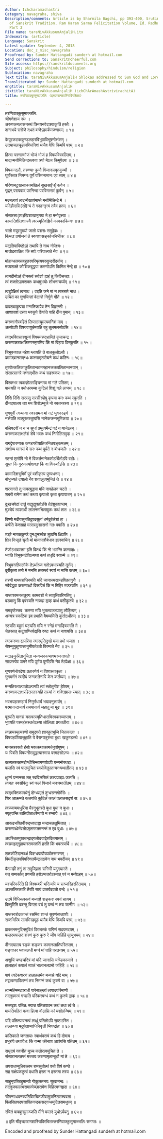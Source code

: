 ```yaml
---
Author: Ichcharamashastri
Category: navagraha, shiva
Description/comments: Article is by Sharmila Bagchi, pp 393-400, Srutimahati, Glory
  of Sanskrit Tradition, Ram Karan Sarma Felicitation Volume, Ed. Radhavallabh Tripathi,
  Part 2
File name: taraNivAkkusumAnjaliH.itx
Indexextra: (article)
Language: Sanskrit
Latest update: September 4, 2018
Location: doc_z_misc_navagraha
Proofread by: Sunder Hattangadi sunderh at hotmail.com
Send corrections to: Sanskrit@cheerful.com
Site access: https://sanskritdocuments.org
Subject: philosophy/hinduism/religion
Sublocation: navagraha
Text title: taraNivAkkusumAnjaliH Shlokas addressed to Sun God and Lord Shiva
Transliterated by: Sunder Hattangadi sunderh at hotmail.com
engtitle: taraNivAkkusumAnjaliH
itxtitle: taraNivAkkusumAnjaliH (ichChArAmashAstrivirachitA)
title: तरणिवाक्कुसुमाञ्जलिः (इच्छारामशास्त्रिविरचिता)

---
```

  
 तरणिवाक्कुसुमाज्जलिः   
श्रीगणेशाय नमः ।  
अरुणकमलासनस्थं त्रिनयनवेदत्रयाकृतिं हस्तैः ।  
दानाभये सरोजे दधतं वन्देऽहमर्कमरुणाभम् ॥ १॥  
  
केयूरकटककुण्डलहारविभूषाविभूषणोत्तंसम् ।  
उदयाचलचूडामणिमनिशं धामैव वेद्मि किमपि परम् ॥ २॥  
  
हित्वा चरणाम्भोजं भोजं भोजं ह विषयविषवल्लिम् ।  
माद्यन्मनोमिलिन्दस्त्वया त्रपो मेऽज किमुपेक्ष्यः ॥ ३॥  
  
विषकन्दलौ, तरुण्याः कुचौ विजानन्नमृतकुम्भौ ।  
घूर्णंस्तत्र निमग्नः पूर्णं परिमन्यमानः एव स्वम् ॥ ४॥  
  
परिणामदुःखसाधनमखिलं सुखसा[ध]नत्वेन ।  
गृह्णन् परापवादं परनिन्दां परविमत्सरं कुर्वन् ॥ ५॥  
  
मदमत्ययं त्वदन्यैखार्यमाप्ते मनोमिलिन्दे मे ।  
यदिहौदासि(सी)न्यं ते गदहन्तृत्त्वं तवैव हतम् ॥ ६॥  
  
संसारसा(शा)खिशाखामृगया मे हा मनोवृत्त्या ।  
कामातिशीतशान्त्यै त्वत्स्मृतिवह्निर्न कामकाकिन्यः ॥ ७॥  
  
त्रातो मयूरमुख्यो जातो यशसः समुद्रेकः ।  
किमतः प्रयोजनं ते स्वयशःसङ्कोचनिर्भीकः ॥ ८॥  
  
यद्यतिपापिष्ठोऽहं तथापि ते नाथ नोपेक्ष्यः ।  
मात्रोदरपतितः किं सर्पः परिपाल्यते नैव ॥ ९॥  
  
मोहान्धतमसबहुतरपरिभृत्यपरसुन्दरीदर्याम् ।  
मय्यशक्ते कौशिकबुद्ध्या करुणोऽसि किमित नेन्द्रे हा ॥ १०॥  
  
त्वमदीनोऽहं दीनस्त्वं सर्वज्ञो ह्यहं तु किञ्चिज्ज्ञः ।  
त्वं शक्तोऽहमशक्तः कथमुभयोः शोभनाचर्य्यम् ॥ ११॥  
  
त्वदुपेक्षितं त्वनाथ । वदति जने मां न लज्जसे नाथ ।  
उचितं का गुणचिन्तां वेदान्ते निर्गुणे गीते ॥ १२॥  
  
पापशवादुत्पन्ना मन्मतिजायैव तेन विहरन्ती ।  
आशापाशं दत्त्वा भवकूपे क्षिपति पाहि दीन पुमान् ॥ १३॥  
  
करुणागौरवहितं लिप्सालघुमल्पमनिशं माम् ।  
अल्पोऽपि विषयवायुर्भ्रमयति बहु तूलमलसोऽसि ॥ १४॥  
  
त्वद्भक्तिसारशून्यं विषयमरुद्भ्रामितं कृपाचन्द्र ।  
करुणाकटाक्षकिरणस्तृणमिव किं मां विहाय विस्फुरति ॥ १५॥  
  
त्रिभुवनपाल महेश म्लायति ते बालकुलोऽसौ ।  
कामदवानलदग्धः करुणामृतसेचने कथं कठिनः ॥ १६॥  
  
तृष्णोत्कलिकाकुलितान्काममहानक्रकवलितान्तनयान् ।  
संसारसागरे मग्नाद्भीतः कथं सहस्रकरः ॥ १७॥  
  
विश्वम्भर त्वदाज्ञोल्लङ्घिनमव मां गले पतितम् ।  
पाययति न पयोधरमम्बा कुटिलं शिशुं गले लग्नम् ॥ १८॥  
  
दिशि दिशि सरस्सु सरसीरुहेषु कृपया करः कथं स्फुरति ।  
दीनदयालय तव मम शिरोऽम्बुजे नो स्वतन्त्रस्य ॥ १९॥  
  
गुणगुर्वी त्वन्माया नवरसमय मां नटं भुवनरङ्गे ।  
नर्त्तयति त्वत्पुरतस्तुष्यसि नानेकजन्मभूमिकया ॥ २०॥  
  
बलिपदवीं न न च सुधां प्रभुत्वमैन्द्रं पदं न याचेऽहम् ।  
करुणाकटाक्षलेशं शेषे भवतः कथं निमीलितदृक् ॥ २१॥  
  
रागद्वेषारण्यक कण्डगरीयातिजनितपङ्कमलम् ।  
संशोष्य मानसं मे सरः कथं पूर्यते न बोधजलैः ॥ २२॥  
  
रटनां शृणोषि नो मे विकर्तनानेकशोऽर्थितोऽपि बटोः ।  
सुप्तः किं गुरुकार्याशक्तः किं वा विकर्णोऽसि ॥ २३॥  
  
कामादिशत्रुभिर्मे पुरं वशीकृत्य पुण्यधनम् ।  
बोभुज्यते दयालो नैव शयालुत्वमुचितं ते ॥ २४॥  
  
शरणागते तु पामरबुद्ध्या मयि नावहेलनं घटते ।  
शबरी रामेण कथं कथय कृपालो कृता कृपापात्रम् ॥ २५॥  
  
दुःखचपेटां दातुं यद्युद्युक्तोऽसि तेऽंशुकप्राप्तम् ।  
मुञ्चेयं त्वपराधी लालनमभिलाषुकः कथं तात ॥ २६॥  
  
विष्णो मदीयसुमतिदुपदसुतां धर्मदुर्बलेशां हा ।  
कर्षति केशग्राहं मत्सरदुःशासनो गतः क्वासि ॥ २७॥  
  
उदरे नारककुण्डे पुनःपुनश्चेन्न तुष्यसि क्षिपसि ।  
क्षिप निःसृतं सृतौ मां मायापाशैर्बधान हृत्स्वामिन् ॥ २८॥  
  
तेजोऽभावस्तम इति वितथं किं नो भणन्ति काणादाः ।  
भवति त्रिभुवनदीपेऽन्यथा कथं तधृदि स्यान्मे ॥ २९॥  
  
त्रिभुवनदीपालोके तेऽर्थाञ्ज गतोऽवभास्यति तूर्णम् ।  
दूरीकृत्य तमो मे मनसि ततस्त्वं स्वयं न भासि कथम् ॥ ३०॥  
  
तरणौ मामपराधिनमति यदि जानास्यखण्डविततगुणैः ।  
स्वैर्बद्ध्वा करुणाब्धौ विरूपितं किं न मिहिर मज्जयसि ॥ ३१॥  
  
सप्ताश्वमनसतुरगः कामवशो मे स्ववृत्तिपरिणतिषु ।  
वडवासु किं वृषस्यति नारुह्य द्राक् कथं वशीकुरुषे ॥ ३२॥  
  
समदृष्टेस्तव 'करुणा मयि भूतलवज्जपासु लौहित्यम् ।  
अन्यत्र स्फटिक इव प्रभाति वैषम्यमिति कुतोऽधीतम् ॥ ३३॥  
  
रटयसि बहुलं घटयसि मयि न स्नेहं मनाङ्विरमति मे ।  
चेतस्तत् कटुवाग्भिर्यद्यसि रुष्टः कथं न नाशयसि ॥ ३४॥  
  
त्वत्करुणा द्वापरिणा त्वत्स्मृतिदुःखे मया प्रभो भजता ।  
सेषन्मुमुक्षुणाप्तानुमीयतेऽतो विरम्यते नैव ॥ ३५॥  
  
यद्यङ्कुरितानुमिता जन्यजनकभावभञ्जनापत्तेः ।  
साऽस्त्येव पामरे मयि पूर्णय पूर्णोऽसि नैव तेऽपेक्षा ॥ ३६॥  
  
गुणवर्णनोपदेशः प्रतारणेयं न विश्वरूपकृता ।  
गुणवर्णनं त्वदीयं जन्मशतेनापि केन कर्तव्यम् ॥ ३७॥  
  
मन्मतिरत्यल्पातोऽल्पमपि त्वां स्तोतुमीश ह्रेषेयम् ।  
करुणाकटाक्षरहितस्तस्त्रहि तस्यां न शक्तिह्रासः स्यात् ॥ ३८॥  
  
भवभयहारमहार्यं निगुर्णधार्यं भयादनुत्तार्यम् ।  
परमानन्दाचार्यं तमयानार्यं जहातु मा मूढः ॥ ३९॥  
  
पूरयति मानसं यस्त्वत्स्मृतिधाराभिरवकरव्याप्तम् ।  
भूषयति परमहंसस्तत्तेऽस्या लोलिताः प्रगततीराः ॥ ४०॥  
  
त्वन्नामस्मृत्यरणी समुद्गते ज्ञानहुतभुजि जितकालाः ।  
विषयहवींष्याजुहाति ये वैराग्यत्रुरुचा बुधाः खकुण्डस्थे ॥ ४१॥  
  
मानसररक्तो हंसो भवत्कथाकामधेनुपीयूषम् ।  
यः पिबति विषयनीरादुद्धत्यास्मान्न परमहंसोऽन्यः ॥ ४२॥  
  
कल्पतरुकामदोग्धीचिन्तामणयोऽपि यन्मनोरथदाः ।  
फलसि स्वं फलमुचितं स्वसेवितुस्तन्मनःपथातीतम् ॥ ४३॥  
  
क्षुण्णं यन्मनसा तत् स्वविलसितं कल्पपादपः फलति ।  
त्वमतः स्वसेवितुः स्वं फलं विजाने मनःपथातीतम् ॥ ४४॥  
  
त्वद्भक्तिकामधेनुं दोग्ध्यमृतं दुग्धरत्नगोर्मेरोः ।  
शिर आक्रमते कलयति कुटिलं कालं पलालसदृशं सः ॥ ४५॥  
  
त्वज्जन्ममधुरिमा यैरनुभूतस्ते बुधा बुधा न बुधाः ।  
स्पृहयन्ति त्वन्निपीताधरैम्बायै न रम्भायै ॥ ४६॥  
  
आरूढभक्तिवीरुद्भवदाह्वा मन्दाचलक्षुभितात् ।  
करुणाब्धेर्भवतोऽमृतमाप्तमनन्तं त एव बुधाः ॥ ४७॥  
  
अग्रस्थितमुखचन्द्राद्गलोदयाद्रेरुदितमात्तम् ।  
त्वन्नमहृद्गुहायास्तमस्ततिं हरति किं भवत्स्पर्धि ॥ ४८॥  
  
शतकोटिदानदक्षं विदग्धपापौघपर्वतस्मरणम् ।  
विमदीकृतपविपरिणतमैन्द्रपदत्वेन नाम भवदीयम् ॥ ४९॥  
  
पैतामहीं तनुं तां तदुज्झितां रागिणीं यदुदयास्ते ।  
यत् सम्पर्कात् प्रणमति हरोऽप्यतरोऽस्मात् परं न मन्येऽहम् ॥ ५०॥  
  
यश्चरिकरिति हि विश्वम्बरी भरित्यपि च सञ्जरिहरतितमाम् ।  
अञ्जलिरकारि तैरपि सायं प्रातर्यदग्रतो वन्दे ॥ ५१॥  
  
उदये विधिरूपस्त्वं मध्याह्ने शङ्करः स्वयं सायम् ।  
विष्णुरिति वदन्तु विमला वयं तु यत्त्वं न तन्न जानीमः ॥ ५२॥  
  
सप्तस्वरोदकान्तं रसमिव शान्तं सुवर्णसप्ताश्वैः ।  
सप्तभिरिव सामभिरहमूढं धामैव वेद्मि किमपि परम् ॥ ५३॥  
  
प्राक्तनमनुदिनमुदितं विरजस्कं रागिणं सदयमदयम् ।  
फलदमफलदं शरणं कुरु कुरु रे जीव जहिहि मृत्युभयम् ॥ ५४॥  
  
दीनदयालय रङ्कं शङ्कर कामानलातिपरितप्तम् ।  
गङ्गाधर भवजलधौ मग्नं मां पाहि परतन्त्रम् ॥ ५५॥  
  
अशुचिं चण्डचरित्रं मां यदि जानासि चण्डिकाजाने ।  
हालाहलं कपालं व्यालं भालानलप्रभो जहिहि ॥ ५६॥  
  
पापं त्वदेकशरणं हालाहलमेव मन्यसे यदि माम् ।  
तद्वत्कण्ठविलग्नं तत्र निमग्नं कथं कुरुषे वा ॥ ५७॥  
  
त्वन्महिममदपराधौ पारेसङ्ख्यं त्वपादपरिमाणौ ।  
तदनुपमत्वं गच्छति परिकरबन्धं कथं न कुरुषे द्राक् ॥ ५८॥  
  
मत्सदृशः पतितः स्यान्न पतितपावन कथं तथा त्वं ते ।  
मामतिपतितं मत्वा हित्वा वोढासि कां यशोग्रन्थिम् ॥ ५९॥  
  
यदि पतितपावनत्वं लब्धुं पतितोऽपि सृष्टाऽस्ति ।  
तल्लब्ध्वा मदुपेक्षाव्याधिनिवृत्तौ भिषग्द्रोहः ॥ ६०॥  
  
कलिकाले जनतायाः स्वार्थपरत्वं कथं हि दोषाय ।  
प्रभुरपि तथाविधः किं यन्मां कीनाश आर्पयसि पतितम् ॥ ६१॥  
  
सधृदयं नवनीतं मुञ्च कठोरत्वमुचितं ते ।  
संसारानलतप्तं मज्जय करुणामृतान्बुधौ मां ते ॥ ६२॥  
  
अपराधाम्बुधिवल्लभ रामसुतोत्थं वचो विषं कण्ठे ।  
सह राक्षेपकटुत्वं दधाति हरता न हस्तगा तस्य ॥ ६३॥  
  
साहुनृपतिबहुमान्यो गोकुलतनयः सुखानन्दः ।  
तदनुजवल्लभरामात्मेच्छारामेण मिहिरमग्नहृदा ॥ ६४॥  
  
श्रीमन्माधवनरपतिविरचितजीवातुजनितसत्त्ववता ।  
विलसितपदपत्रार्पितनन्दकसद्गन्धमुदितसमधुपम् ॥  
  
रचितं वाक्कुसुमाञ्जलि मीने फलदं युधोऽर्पयतु ॥ ६५॥  
  
॥ इति श्रीइच्छारामशास्त्रिविरचितस्तरणिवाक्कुसुमाज्जलिः समाप्तः ॥  
  
  
Encoded and proofread by Sunder Hattangadi sunderh at hotmail.com  
  
